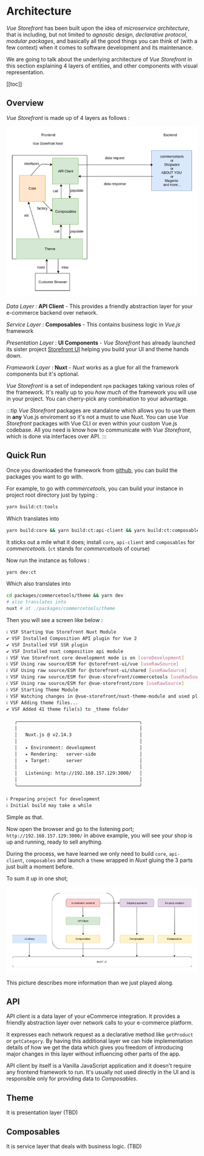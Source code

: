 # Architecture

_Vue Storefront_ has been built upon the idea of _microservice architecture_, that is including, but not limited to _agnostic design_, _declarative protocol_, _modular packages_, and basically all the good things you can think of (with a few context) when it comes to software development and its maintenance. 

We are going to talk about the underlying architecture of _Vue Storefront_ in this section explaining 4 layers of entities, and other components with visual representation. 

[[toc]]

## Overview

_Vue Storefront_ is made up of 4 layers as follows : 

![overview](../images/templates.png)

_Data Layer_ : __API Client__ - This provides a friendly abstraction layer for your e-commerce backend over network. 

_Service Layer_ : __Composables__ - This contains business logic in _Vue.js_ framework

_Presentation Layer_ : __UI Components__ - _Vue Storefront_ has already launched its sister project [Storefront UI](https://www.storefrontui.io/) helping you build your UI and theme hands down.

_Framework Layer_ : __Nuxt__ - _Nuxt_ works as a glue for all the framework components but it's optional. 

_Vue Storefront_ is a set of independent `npm` packages taking various roles of the framework. It's really up to you _how much_ of the framework you will use in your project. You can cherry-pick any combination to your advantage. 

:::tip
_Vue Storefront_ packages are standalone which allows you to use them in __any__ Vue.js enviroment so it's not a must to use Nuxt. You can use _Vue Storefront_ packages with Vue CLI or even within your custom Vue.js codebase. All you need is know how to communicate with _Vue Storefront_, which is done via interfaces over API.
:::

## Quick Run

Once you downloaded the framework from [github](https://github.com/DivanteLtd/vue-storefront/tree/next), you can build the packages you want to go with. 

For example, to go with _commercetools_, you can build your instance in project root directory just by typing : 

```bash
yarn build:ct:tools
```

Which translates into 

```bash
yarn build:core && yarn build:ct:api-client && yarn build:ct:composables
```

It sticks out a mile what it does; install `core`, `api-client` and `composables` for _commercetools_. (`ct` stands for _commercetools_ of course)


Now run the instance as follows : 

```bash
yarn dev:ct
```

Which also translates into 

```bash
cd packages/commercetools/theme && yarn dev
# also translates into
nuxt # at ./packages/commercetools/theme
```

Then you will see a screen like below : 
```bash
ℹ VSF Starting Vue Storefront Nuxt Module                                                                         15:00:53
✔ VSF Installed Composition API plugin for Vue 2                                                                  15:00:53
✔ VSF Installed VSF SSR plugin                                                                                    15:00:53
✔ VSF Installed nuxt composition api module                                                                       15:00:54
ℹ VSF Vue Storefront core development mode is on [coreDevelopment]                                                15:00:54
ℹ VSF Using raw source/ESM for @storefront-ui/vue [useRawSource]                                                  15:00:54
ℹ VSF Using raw source/ESM for @storefront-ui/shared [useRawSource]                                               15:00:54
ℹ VSF Using raw source/ESM for @vue-storefront/commercetools [useRawSource]                                       15:00:54
ℹ VSF Using raw source/ESM for @vue-storefront/core [useRawSource]                                                15:00:54
ℹ VSF Starting Theme Module                                                                                       15:00:54
ℹ VSF Watching changes in @vue-storefront/nuxt-theme-module and used platform theme directory                     15:00:54
ℹ VSF Adding theme files...                                                                                       15:00:54
✔ VSF Added 41 theme file(s) to _theme folder                                                                     15:00:54

   ╭─────────────────────────────────────────────╮
   │                                             │
   │   Nuxt.js @ v2.14.3                         │
   │                                             │
   │   ▸ Environment: development                │
   │   ▸ Rendering:   server-side                │
   │   ▸ Target:      server                     │
   │                                             │
   │   Listening: http://192.168.157.129:3000/   │
   │                                             │
   ╰─────────────────────────────────────────────╯

ℹ Preparing project for development                                                                               15:00:57
ℹ Initial build may take a while              
```

Simple as that.

Now open the browser and go to the listening port; `http://192.168.157.129:3000/` in above example, you will see your shop is up and running, ready to sell anything. 

During the process, we have learned we only need to build `core`, `api-client`, `composables` and launch a `theme` wrapped in _Nuxt_ gluing the 3 parts just built a moment before.

To sum it up in one shot;

![birdeye_view](../images/arch2.png)

This picture describes more information than we just played along. 

## API
API client is a data layer of your eCommerce integration. It provides a friendly abstraction layer over network calls to your e-commerce platform.

It expresses each network request as a declarative method like `getProduct` or `getCategory`. By having this additional layer we can hide implementation details of how we get the data which gives you freedom of introducing major changes in this layer without influencing other parts of the app.

API client by itself is a Vanilla JavaScript application and it doesn't require any frontend framework to run. It's usually not used directly in the UI and is responsible only for providing data to _Composables_.

## Theme
It is presentation layer (TBD)

## Composables
It is service layer that deals with business logic. (TBD)